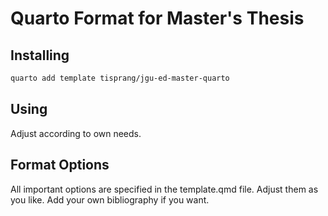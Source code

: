 # Quarto Format for Master's Thesis

## Installing

```bash
quarto add template tisprang/jgu-ed-master-quarto
```

## Using

Adjust according to own needs.

## Format Options

All important options are specified in the template.qmd file. Adjust them as you like. Add your own bibliography if you want.